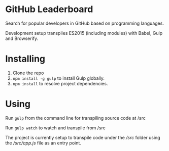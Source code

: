 # GitHub Leaderboard

Search for popular developers in GitHub based on programming languages.

Development setup transpiles ES2015 (including modules) with Babel, Gulp and Browserify.

# Installing

1. Clone the repo
2. `npm install -g gulp` to install Gulp globally.
3. `npm install` to resolve project dependencies.

# Using

Run `gulp` from the command line for transpiling source code at /src

Run `gulp watch` to watch and transpile from /src

The project is currently setup to transpile code under the _/src_ folder using the
_/src/app.js_ file as an entry point.
